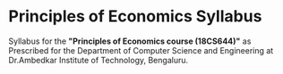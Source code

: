 # Principles of Economics Syllabus  
Syllabus for the **"Principles of Economics course (18CS644)"** as Prescribed for the Department of Computer Science and Engineering at Dr.Ambedkar Institute of Technology, Bengaluru.
